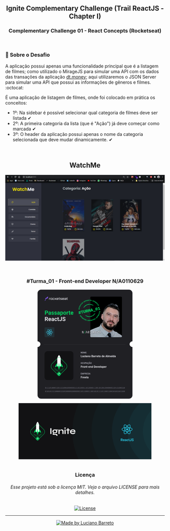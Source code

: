 # <h2 align="center">Ignite Complementary Challenge (Trail ReactJS - Chapter I)</h2>

<h3 align="center">Complementary Challenge 01 - React Concepts (Rocketseat)</h3>

<br>

### 📑 Sobre o Desafio
<p>A aplicação possui apenas uma funcionalidade principal que é a listagem de filmes; 
  como utilizado o MirageJS para simular uma API com os dados das transações da aplicação <a href="https://github.com/Lucianobarretto/Ignite_reactjs_dtmoney">dt.money</a>; 
aqui utilizaremos o JSON Server para simular uma API que possui as informações de gêneros e filmes. :octocat:</p>

<p>É uma aplicação de listagem de filmes, onde foi colocado em prática os conceitos:</p>

* 1º: Na sidebar é possível selecionar qual categoria de filmes deve ser listada ✔
* 2º: A primeira categoria da lista (que é "Ação") já deve começar como marcada ✔
* 3º: O header da aplicação possui apenas o nome da categoria selecionada que deve mudar dinamicamente. ✔

<br>

<h2 align="center">WatchMe</h2>
<p align="center">
  <kbd><img align="center" src="watchme.png" width="800"/></kbd>
</p>

<br>

<h3 align="center">#Turma_01 - Front-end Developer N/A0110629</h3>

<p align="center">
  <kbd><img align="center" src="Passaporte-react-js.png" width="300"/></kbd>
</p>

<p align="center">
  <kbd><img align="center" src="ignite.png" alt="Logo do Ignite/ReactJS" width="420"/></kbd>
</p>

#

<h3 align="center">Licença</h3>
<h6 align="center">Esse projeto está sob a licença MIT. Veja o arquivo LICENSE para mais detalhes.</h6>


<p align="center">  
  <a href="https://github.com/Lucianobarretto/Ignite_reactjs_chapter01_complementary_challenge/blob/main/LICENSE.md">
    <img alt="License" src="https://img.shields.io/badge/LICENSE-MIT-orange">
  </a>
</p>

---

<p align="center">  
  <a href="https://www.linkedin.com/in/lucianobalmeida/">
    <img alt="Made by Luciano Barreto" src="https://img.shields.io/badge/Made%20by-Luciano%20Barreto-blue">
  </a>  
</p>
